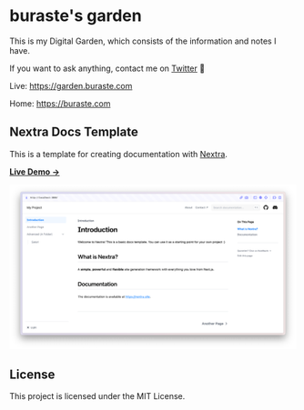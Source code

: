 # buraste's garden

This is my Digital Garden, which consists of the information and notes I have.

If you want to ask anything, contact me on [Twitter](https://twitter.com/helloburaste) 🤙

Live: https://garden.buraste.com

Home: https://buraste.com

## Nextra Docs Template

This is a template for creating documentation with [Nextra](https://nextra.site).

[**Live Demo →**](https://nextra-docs-template.vercel.app)

[![](.github/screenshot.png)](https://nextra-docs-template.vercel.app)

## License

This project is licensed under the MIT License.
